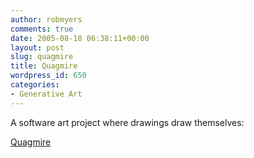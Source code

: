 ```yaml
---
author: robmyers
comments: true
date: 2005-08-18 06:38:11+00:00
layout: post
slug: quagmire
title: Quagmire
wordpress_id: 650
categories:
- Generative Art
---
```


A software art project where drawings draw themselves:  
  
  
  
[Quagmire](http://www.pawfal.org/Art/Quagmire/)  


